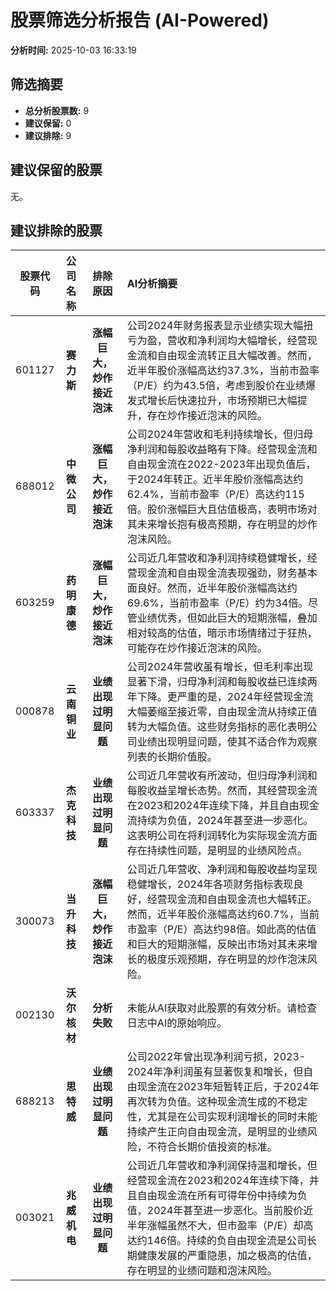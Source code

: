 # 股票筛选分析报告 (AI-Powered)

**分析时间:** 2025-10-03 16:33:19

## 筛选摘要

- **总分析股票数:** 9
- **建议保留:** 0
- **建议排除:** 9

## 建议保留的股票

无。


## 建议排除的股票

| 股票代码 | 公司名称 | 排除原因 | AI分析摘要 |
|:---:|:---:|:---:|:---|
| 601127 | **赛力斯** | **涨幅巨大，炒作接近泡沫** | 公司2024年财务报表显示业绩实现大幅扭亏为盈，营收和净利润均大幅增长，经营现金流和自由现金流转正且大幅改善。然而，近半年股价涨幅高达约37.3%，当前市盈率（P/E）约为43.5倍，考虑到股价在业绩爆发式增长后快速拉升，市场预期已大幅提升，存在炒作接近泡沫的风险。 |
| 688012 | **中微公司** | **涨幅巨大，炒作接近泡沫** | 公司2024年营收和毛利持续增长，但归母净利润和每股收益略有下降。经营现金流和自由现金流在2022-2023年出现负值后，于2024年转正。近半年股价涨幅高达约62.4%，当前市盈率（P/E）高达约115倍。股价涨幅巨大且估值极高，表明市场对其未来增长抱有极高预期，存在明显的炒作泡沫风险。 |
| 603259 | **药明康德** | **涨幅巨大，炒作接近泡沫** | 公司近几年营收和净利润持续稳健增长，经营现金流和自由现金流表现强劲，财务基本面良好。然而，近半年股价涨幅高达约69.6%，当前市盈率（P/E）约为34倍。尽管业绩优秀，但如此巨大的短期涨幅，叠加相对较高的估值，暗示市场情绪过于狂热，可能存在炒作接近泡沫的风险。 |
| 000878 | **云南铜业** | **业绩出现过明显问题** | 公司2024年营收虽有增长，但毛利率出现显著下滑，归母净利润和每股收益已连续两年下降。更严重的是，2024年经营现金流大幅萎缩至接近零，自由现金流从持续正值转为大幅负值。这些财务指标的恶化表明公司业绩出现明显问题，使其不适合作为观察列表的长期价值股。 |
| 603337 | **杰克科技** | **业绩出现过明显问题** | 公司近几年营收有所波动，但归母净利润和每股收益呈增长态势。然而，其经营现金流在2023和2024年连续下降，并且自由现金流持续为负值，2024年甚至进一步恶化。这表明公司在将利润转化为实际现金流方面存在持续性问题，是明显的业绩风险点。 |
| 300073 | **当升科技** | **涨幅巨大，炒作接近泡沫** | 公司近几年营收、净利润和每股收益均呈现稳健增长，2024年各项财务指标表现良好，经营现金流和自由现金流也大幅转正。然而，近半年股价涨幅高达约60.7%，当前市盈率（P/E）高达约98倍。如此高的估值和巨大的短期涨幅，反映出市场对其未来增长的极度乐观预期，存在明显的炒作泡沫风险。 |
| 002130 | **沃尔核材** | **分析失败** | 未能从AI获取对此股票的有效分析。请检查日志中AI的原始响应。 |
| 688213 | **思特威** | **业绩出现过明显问题** | 公司2022年曾出现净利润亏损，2023-2024年净利润虽有显著恢复和增长，但自由现金流在2023年短暂转正后，于2024年再次转为负值。这种现金流生成的不稳定性，尤其是在公司实现利润增长的同时未能持续产生正向自由现金流，是明显的业绩风险，不符合长期价值投资的标准。 |
| 003021 | **兆威机电** | **业绩出现过明显问题** | 公司近几年营收和净利润保持温和增长，但经营现金流在2023和2024年连续下降，并且自由现金流在所有可得年份中持续为负值，2024年甚至进一步恶化。当前股价近半年涨幅虽然不大，但市盈率（P/E）却高达约146倍。持续的负自由现金流是公司长期健康发展的严重隐患，加之极高的估值，存在明显的业绩问题和泡沫风险。 |
